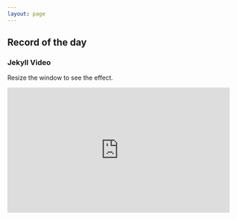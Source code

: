 ```yaml
---
layout: page
---
```



<style>
.container {
  position: relative;
  width: 100%;
  overflow: hidden;
  padding-top: 56.25%; /* 16:9 Aspect Ratio */
}

.responsive-iframe {
  position: absolute;
  top: 0;
  left: 0;
  bottom: 0;
  right: 0;
  width: 100%;
  height: 100%;
  border: none;
}
</style>


<h2>Record of the day</h2>
<h3>Jekyll Video</h3>
<p>Resize the window to see the effect.</p>

<div class="container"> 
  <iframe class="responsive-iframe" src="https://www.youtube.com/embed/iIBkOWY5aAA"></iframe>
</div>

